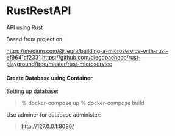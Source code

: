 # RustRestAPI
API using Rust

Based from project on:

https://medium.com/@ilegra/building-a-microservice-with-rust-ef9641cf2331
https://github.com/diegopacheco/rust-playground/tree/master/rust-microservice

#### Create Database using Container

Setting up database:

> % docker-compose up
> % docker-compose build

Use adminer for database administer:

> http://127.0.0.1:8080/